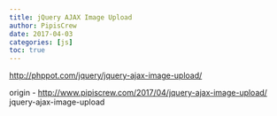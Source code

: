 ```yaml
---
title: jQuery AJAX Image Upload
author: PipisCrew
date: 2017-04-03
categories: [js]
toc: true
---
```


http://phppot.com/jquery/jquery-ajax-image-upload/

origin - http://www.pipiscrew.com/2017/04/jquery-ajax-image-upload/ jquery-ajax-image-upload